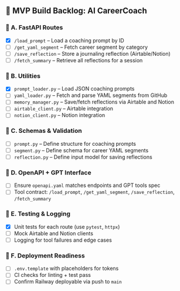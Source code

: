 ## 🧱 MVP Build Backlog: AI CareerCoach

### 🔹 A. FastAPI Routes
- [x] `/load_prompt` – Load a coaching prompt by ID
- [ ] `/get_yaml_segment` – Fetch career segment by category
- [ ] `/save_reflection` – Store a journaling reflection (Airtable/Notion)
- [ ] `/fetch_summary` – Retrieve all reflections for a session

### 🔹 B. Utilities
- [x] `prompt_loader.py` – Load JSON coaching prompts
- [ ] `yaml_loader.py` – Fetch and parse YAML segments from GitHub
- [ ] `memory_manager.py` – Save/fetch reflections via Airtable and Notion
- [ ] `airtable_client.py` – Airtable integration
- [ ] `notion_client.py` – Notion integration

### 🔹 C. Schemas & Validation
- [ ] `prompt.py` – Define structure for coaching prompts
- [ ] `segment.py` – Define schema for career YAML segments
- [ ] `reflection.py` – Define input model for saving reflections

### 🔹 D. OpenAPI + GPT Interface
- [ ] Ensure `openapi.yaml` matches endpoints and GPT tools spec
- [ ] Tool contract: `/load_prompt`, `/get_yaml_segment`, `/save_reflection`, `/fetch_summary`

### 🔹 E. Testing & Logging
- [x] Unit tests for each route (use `pytest`, `httpx`)
- [ ] Mock Airtable and Notion clients
- [ ] Logging for tool failures and edge cases

### 🔹 F. Deployment Readiness
- [ ] `.env.template` with placeholders for tokens
- [ ] CI checks for linting + test pass
- [ ] Confirm Railway deployable via push to `main`